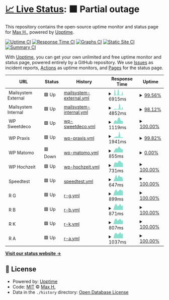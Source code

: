 # [📈 Live Status](https://status.haeckl-it.de): <!--live status--> **🟧 Partial outage**

This repository contains the open-source uptime monitor and status page for [Max H.](https://status.haeckl-it.de), powered by [Upptime](https://github.com/upptime/upptime).

[![Uptime CI](https://github.com/koj-co/upptime/workflows/Uptime%20CI/badge.svg)](https://github.com/koj-co/upptime/actions?query=workflow%3A%22Uptime+CI%22)
[![Response Time CI](https://github.com/koj-co/upptime/workflows/Response%20Time%20CI/badge.svg)](https://github.com/koj-co/upptime/actions?query=workflow%3A%22Response+Time+CI%22)
[![Graphs CI](https://github.com/koj-co/upptime/workflows/Graphs%20CI/badge.svg)](https://github.com/koj-co/upptime/actions?query=workflow%3A%22Graphs+CI%22)
[![Static Site CI](https://github.com/koj-co/upptime/workflows/Static%20Site%20CI/badge.svg)](https://github.com/koj-co/upptime/actions?query=workflow%3A%22Static+Site+CI%22)
[![Summary CI](https://github.com/koj-co/upptime/workflows/Summary%20CI/badge.svg)](https://github.com/koj-co/upptime/actions?query=workflow%3A%22Summary+CI%22)

With [Upptime](https://upptime.js.org), you can get your own unlimited and free uptime monitor and status page, powered entirely by a GitHub repository. We use [Issues](https://github.com/8ear/upptime/issues) as incident reports, [Actions](https://github.com/8ear/upptime/actions) as uptime monitors, and [Pages](https://status.haeckl-it.de) for the status page.

<!--start: status pages-->
<!-- This summary is generated by Upptime (https://github.com/upptime/upptime) -->
<!-- Do not edit this manually, your changes will be overwritten -->
<!-- prettier-ignore -->
| URL | Status | History | Response Time | Uptime |
| --- | ------ | ------- | ------------- | ------ |
| <img alt="" src="https://icons.duckduckgo.com/ip3/null.ico" height="13"> Mailsystem External | 🟩 Up | [mailsystem-external.yml](https://github.com/8ear/upptime/commits/HEAD/history/mailsystem-external.yml) | <details><summary><img alt="Response time graph" src="./graphs/mailsystem-external/response-time-week.png" height="20"> 6915ms</summary><br><a href="https://status.haeckl-it.de/history/mailsystem-external"><img alt="Response time 1473" src="https://img.shields.io/endpoint?url=https%3A%2F%2Fraw.githubusercontent.com%2F8ear%2Fupptime%2FHEAD%2Fapi%2Fmailsystem-external%2Fresponse-time.json"></a><br><a href="https://status.haeckl-it.de/history/mailsystem-external"><img alt="24-hour response time 13935" src="https://img.shields.io/endpoint?url=https%3A%2F%2Fraw.githubusercontent.com%2F8ear%2Fupptime%2FHEAD%2Fapi%2Fmailsystem-external%2Fresponse-time-day.json"></a><br><a href="https://status.haeckl-it.de/history/mailsystem-external"><img alt="7-day response time 6915" src="https://img.shields.io/endpoint?url=https%3A%2F%2Fraw.githubusercontent.com%2F8ear%2Fupptime%2FHEAD%2Fapi%2Fmailsystem-external%2Fresponse-time-week.json"></a><br><a href="https://status.haeckl-it.de/history/mailsystem-external"><img alt="30-day response time 5058" src="https://img.shields.io/endpoint?url=https%3A%2F%2Fraw.githubusercontent.com%2F8ear%2Fupptime%2FHEAD%2Fapi%2Fmailsystem-external%2Fresponse-time-month.json"></a><br><a href="https://status.haeckl-it.de/history/mailsystem-external"><img alt="1-year response time 1751" src="https://img.shields.io/endpoint?url=https%3A%2F%2Fraw.githubusercontent.com%2F8ear%2Fupptime%2FHEAD%2Fapi%2Fmailsystem-external%2Fresponse-time-year.json"></a></details> | <details><summary><a href="https://status.haeckl-it.de/history/mailsystem-external">99.56%</a></summary><a href="https://status.haeckl-it.de/history/mailsystem-external"><img alt="All-time uptime 98.22%" src="https://img.shields.io/endpoint?url=https%3A%2F%2Fraw.githubusercontent.com%2F8ear%2Fupptime%2FHEAD%2Fapi%2Fmailsystem-external%2Fuptime.json"></a><br><a href="https://status.haeckl-it.de/history/mailsystem-external"><img alt="24-hour uptime 99.31%" src="https://img.shields.io/endpoint?url=https%3A%2F%2Fraw.githubusercontent.com%2F8ear%2Fupptime%2FHEAD%2Fapi%2Fmailsystem-external%2Fuptime-day.json"></a><br><a href="https://status.haeckl-it.de/history/mailsystem-external"><img alt="7-day uptime 99.56%" src="https://img.shields.io/endpoint?url=https%3A%2F%2Fraw.githubusercontent.com%2F8ear%2Fupptime%2FHEAD%2Fapi%2Fmailsystem-external%2Fuptime-week.json"></a><br><a href="https://status.haeckl-it.de/history/mailsystem-external"><img alt="30-day uptime 99.79%" src="https://img.shields.io/endpoint?url=https%3A%2F%2Fraw.githubusercontent.com%2F8ear%2Fupptime%2FHEAD%2Fapi%2Fmailsystem-external%2Fuptime-month.json"></a><br><a href="https://status.haeckl-it.de/history/mailsystem-external"><img alt="1-year uptime 99.96%" src="https://img.shields.io/endpoint?url=https%3A%2F%2Fraw.githubusercontent.com%2F8ear%2Fupptime%2FHEAD%2Fapi%2Fmailsystem-external%2Fuptime-year.json"></a></details>
| <img alt="" src="https://icons.duckduckgo.com/ip3/null.ico" height="13"> Mailsystem Internal | 🟩 Up | [mailsystem-internal.yml](https://github.com/8ear/upptime/commits/HEAD/history/mailsystem-internal.yml) | <details><summary><img alt="Response time graph" src="./graphs/mailsystem-internal/response-time-week.png" height="20"> 4852ms</summary><br><a href="https://status.haeckl-it.de/history/mailsystem-internal"><img alt="Response time 3014" src="https://img.shields.io/endpoint?url=https%3A%2F%2Fraw.githubusercontent.com%2F8ear%2Fupptime%2FHEAD%2Fapi%2Fmailsystem-internal%2Fresponse-time.json"></a><br><a href="https://status.haeckl-it.de/history/mailsystem-internal"><img alt="24-hour response time 2674" src="https://img.shields.io/endpoint?url=https%3A%2F%2Fraw.githubusercontent.com%2F8ear%2Fupptime%2FHEAD%2Fapi%2Fmailsystem-internal%2Fresponse-time-day.json"></a><br><a href="https://status.haeckl-it.de/history/mailsystem-internal"><img alt="7-day response time 4852" src="https://img.shields.io/endpoint?url=https%3A%2F%2Fraw.githubusercontent.com%2F8ear%2Fupptime%2FHEAD%2Fapi%2Fmailsystem-internal%2Fresponse-time-week.json"></a><br><a href="https://status.haeckl-it.de/history/mailsystem-internal"><img alt="30-day response time 5325" src="https://img.shields.io/endpoint?url=https%3A%2F%2Fraw.githubusercontent.com%2F8ear%2Fupptime%2FHEAD%2Fapi%2Fmailsystem-internal%2Fresponse-time-month.json"></a><br><a href="https://status.haeckl-it.de/history/mailsystem-internal"><img alt="1-year response time 3006" src="https://img.shields.io/endpoint?url=https%3A%2F%2Fraw.githubusercontent.com%2F8ear%2Fupptime%2FHEAD%2Fapi%2Fmailsystem-internal%2Fresponse-time-year.json"></a></details> | <details><summary><a href="https://status.haeckl-it.de/history/mailsystem-internal">98.12%</a></summary><a href="https://status.haeckl-it.de/history/mailsystem-internal"><img alt="All-time uptime 95.60%" src="https://img.shields.io/endpoint?url=https%3A%2F%2Fraw.githubusercontent.com%2F8ear%2Fupptime%2FHEAD%2Fapi%2Fmailsystem-internal%2Fuptime.json"></a><br><a href="https://status.haeckl-it.de/history/mailsystem-internal"><img alt="24-hour uptime 100.00%" src="https://img.shields.io/endpoint?url=https%3A%2F%2Fraw.githubusercontent.com%2F8ear%2Fupptime%2FHEAD%2Fapi%2Fmailsystem-internal%2Fuptime-day.json"></a><br><a href="https://status.haeckl-it.de/history/mailsystem-internal"><img alt="7-day uptime 98.12%" src="https://img.shields.io/endpoint?url=https%3A%2F%2Fraw.githubusercontent.com%2F8ear%2Fupptime%2FHEAD%2Fapi%2Fmailsystem-internal%2Fuptime-week.json"></a><br><a href="https://status.haeckl-it.de/history/mailsystem-internal"><img alt="30-day uptime 99.10%" src="https://img.shields.io/endpoint?url=https%3A%2F%2Fraw.githubusercontent.com%2F8ear%2Fupptime%2FHEAD%2Fapi%2Fmailsystem-internal%2Fuptime-month.json"></a><br><a href="https://status.haeckl-it.de/history/mailsystem-internal"><img alt="1-year uptime 91.35%" src="https://img.shields.io/endpoint?url=https%3A%2F%2Fraw.githubusercontent.com%2F8ear%2Fupptime%2FHEAD%2Fapi%2Fmailsystem-internal%2Fuptime-year.json"></a></details>
| <img alt="" src="https://icons.duckduckgo.com/ip3/null.ico" height="13"> WP Sweetdeco | 🟩 Up | [wp-sweetdeco.yml](https://github.com/8ear/upptime/commits/HEAD/history/wp-sweetdeco.yml) | <details><summary><img alt="Response time graph" src="./graphs/wp-sweetdeco/response-time-week.png" height="20"> 1119ms</summary><br><a href="https://status.haeckl-it.de/history/wp-sweetdeco"><img alt="Response time 1023" src="https://img.shields.io/endpoint?url=https%3A%2F%2Fraw.githubusercontent.com%2F8ear%2Fupptime%2FHEAD%2Fapi%2Fwp-sweetdeco%2Fresponse-time.json"></a><br><a href="https://status.haeckl-it.de/history/wp-sweetdeco"><img alt="24-hour response time 898" src="https://img.shields.io/endpoint?url=https%3A%2F%2Fraw.githubusercontent.com%2F8ear%2Fupptime%2FHEAD%2Fapi%2Fwp-sweetdeco%2Fresponse-time-day.json"></a><br><a href="https://status.haeckl-it.de/history/wp-sweetdeco"><img alt="7-day response time 1119" src="https://img.shields.io/endpoint?url=https%3A%2F%2Fraw.githubusercontent.com%2F8ear%2Fupptime%2FHEAD%2Fapi%2Fwp-sweetdeco%2Fresponse-time-week.json"></a><br><a href="https://status.haeckl-it.de/history/wp-sweetdeco"><img alt="30-day response time 2170" src="https://img.shields.io/endpoint?url=https%3A%2F%2Fraw.githubusercontent.com%2F8ear%2Fupptime%2FHEAD%2Fapi%2Fwp-sweetdeco%2Fresponse-time-month.json"></a><br><a href="https://status.haeckl-it.de/history/wp-sweetdeco"><img alt="1-year response time 1075" src="https://img.shields.io/endpoint?url=https%3A%2F%2Fraw.githubusercontent.com%2F8ear%2Fupptime%2FHEAD%2Fapi%2Fwp-sweetdeco%2Fresponse-time-year.json"></a></details> | <details><summary><a href="https://status.haeckl-it.de/history/wp-sweetdeco">100.00%</a></summary><a href="https://status.haeckl-it.de/history/wp-sweetdeco"><img alt="All-time uptime 99.55%" src="https://img.shields.io/endpoint?url=https%3A%2F%2Fraw.githubusercontent.com%2F8ear%2Fupptime%2FHEAD%2Fapi%2Fwp-sweetdeco%2Fuptime.json"></a><br><a href="https://status.haeckl-it.de/history/wp-sweetdeco"><img alt="24-hour uptime 100.00%" src="https://img.shields.io/endpoint?url=https%3A%2F%2Fraw.githubusercontent.com%2F8ear%2Fupptime%2FHEAD%2Fapi%2Fwp-sweetdeco%2Fuptime-day.json"></a><br><a href="https://status.haeckl-it.de/history/wp-sweetdeco"><img alt="7-day uptime 100.00%" src="https://img.shields.io/endpoint?url=https%3A%2F%2Fraw.githubusercontent.com%2F8ear%2Fupptime%2FHEAD%2Fapi%2Fwp-sweetdeco%2Fuptime-week.json"></a><br><a href="https://status.haeckl-it.de/history/wp-sweetdeco"><img alt="30-day uptime 100.00%" src="https://img.shields.io/endpoint?url=https%3A%2F%2Fraw.githubusercontent.com%2F8ear%2Fupptime%2FHEAD%2Fapi%2Fwp-sweetdeco%2Fuptime-month.json"></a><br><a href="https://status.haeckl-it.de/history/wp-sweetdeco"><img alt="1-year uptime 99.89%" src="https://img.shields.io/endpoint?url=https%3A%2F%2Fraw.githubusercontent.com%2F8ear%2Fupptime%2FHEAD%2Fapi%2Fwp-sweetdeco%2Fuptime-year.json"></a></details>
| <img alt="" src="https://icons.duckduckgo.com/ip3/null.ico" height="13"> WP Praxis | 🟩 Up | [wp-praxis.yml](https://github.com/8ear/upptime/commits/HEAD/history/wp-praxis.yml) | <details><summary><img alt="Response time graph" src="./graphs/wp-praxis/response-time-week.png" height="20"> 1941ms</summary><br><a href="https://status.haeckl-it.de/history/wp-praxis"><img alt="Response time 1003" src="https://img.shields.io/endpoint?url=https%3A%2F%2Fraw.githubusercontent.com%2F8ear%2Fupptime%2FHEAD%2Fapi%2Fwp-praxis%2Fresponse-time.json"></a><br><a href="https://status.haeckl-it.de/history/wp-praxis"><img alt="24-hour response time 962" src="https://img.shields.io/endpoint?url=https%3A%2F%2Fraw.githubusercontent.com%2F8ear%2Fupptime%2FHEAD%2Fapi%2Fwp-praxis%2Fresponse-time-day.json"></a><br><a href="https://status.haeckl-it.de/history/wp-praxis"><img alt="7-day response time 1941" src="https://img.shields.io/endpoint?url=https%3A%2F%2Fraw.githubusercontent.com%2F8ear%2Fupptime%2FHEAD%2Fapi%2Fwp-praxis%2Fresponse-time-week.json"></a><br><a href="https://status.haeckl-it.de/history/wp-praxis"><img alt="30-day response time 2437" src="https://img.shields.io/endpoint?url=https%3A%2F%2Fraw.githubusercontent.com%2F8ear%2Fupptime%2FHEAD%2Fapi%2Fwp-praxis%2Fresponse-time-month.json"></a><br><a href="https://status.haeckl-it.de/history/wp-praxis"><img alt="1-year response time 1099" src="https://img.shields.io/endpoint?url=https%3A%2F%2Fraw.githubusercontent.com%2F8ear%2Fupptime%2FHEAD%2Fapi%2Fwp-praxis%2Fresponse-time-year.json"></a></details> | <details><summary><a href="https://status.haeckl-it.de/history/wp-praxis">99.82%</a></summary><a href="https://status.haeckl-it.de/history/wp-praxis"><img alt="All-time uptime 97.13%" src="https://img.shields.io/endpoint?url=https%3A%2F%2Fraw.githubusercontent.com%2F8ear%2Fupptime%2FHEAD%2Fapi%2Fwp-praxis%2Fuptime.json"></a><br><a href="https://status.haeckl-it.de/history/wp-praxis"><img alt="24-hour uptime 100.00%" src="https://img.shields.io/endpoint?url=https%3A%2F%2Fraw.githubusercontent.com%2F8ear%2Fupptime%2FHEAD%2Fapi%2Fwp-praxis%2Fuptime-day.json"></a><br><a href="https://status.haeckl-it.de/history/wp-praxis"><img alt="7-day uptime 99.82%" src="https://img.shields.io/endpoint?url=https%3A%2F%2Fraw.githubusercontent.com%2F8ear%2Fupptime%2FHEAD%2Fapi%2Fwp-praxis%2Fuptime-week.json"></a><br><a href="https://status.haeckl-it.de/history/wp-praxis"><img alt="30-day uptime 99.71%" src="https://img.shields.io/endpoint?url=https%3A%2F%2Fraw.githubusercontent.com%2F8ear%2Fupptime%2FHEAD%2Fapi%2Fwp-praxis%2Fuptime-month.json"></a><br><a href="https://status.haeckl-it.de/history/wp-praxis"><img alt="1-year uptime 92.09%" src="https://img.shields.io/endpoint?url=https%3A%2F%2Fraw.githubusercontent.com%2F8ear%2Fupptime%2FHEAD%2Fapi%2Fwp-praxis%2Fuptime-year.json"></a></details>
| <img alt="" src="https://icons.duckduckgo.com/ip3/null.ico" height="13"> WP Matomo | 🟥 Down | [wp-matomo.yml](https://github.com/8ear/upptime/commits/HEAD/history/wp-matomo.yml) | <details><summary><img alt="Response time graph" src="./graphs/wp-matomo/response-time-week.png" height="20"> 855ms</summary><br><a href="https://status.haeckl-it.de/history/wp-matomo"><img alt="Response time 683" src="https://img.shields.io/endpoint?url=https%3A%2F%2Fraw.githubusercontent.com%2F8ear%2Fupptime%2FHEAD%2Fapi%2Fwp-matomo%2Fresponse-time.json"></a><br><a href="https://status.haeckl-it.de/history/wp-matomo"><img alt="24-hour response time 718" src="https://img.shields.io/endpoint?url=https%3A%2F%2Fraw.githubusercontent.com%2F8ear%2Fupptime%2FHEAD%2Fapi%2Fwp-matomo%2Fresponse-time-day.json"></a><br><a href="https://status.haeckl-it.de/history/wp-matomo"><img alt="7-day response time 855" src="https://img.shields.io/endpoint?url=https%3A%2F%2Fraw.githubusercontent.com%2F8ear%2Fupptime%2FHEAD%2Fapi%2Fwp-matomo%2Fresponse-time-week.json"></a><br><a href="https://status.haeckl-it.de/history/wp-matomo"><img alt="30-day response time 1590" src="https://img.shields.io/endpoint?url=https%3A%2F%2Fraw.githubusercontent.com%2F8ear%2Fupptime%2FHEAD%2Fapi%2Fwp-matomo%2Fresponse-time-month.json"></a><br><a href="https://status.haeckl-it.de/history/wp-matomo"><img alt="1-year response time 718" src="https://img.shields.io/endpoint?url=https%3A%2F%2Fraw.githubusercontent.com%2F8ear%2Fupptime%2FHEAD%2Fapi%2Fwp-matomo%2Fresponse-time-year.json"></a></details> | <details><summary><a href="https://status.haeckl-it.de/history/wp-matomo">0.00%</a></summary><a href="https://status.haeckl-it.de/history/wp-matomo"><img alt="All-time uptime 22.68%" src="https://img.shields.io/endpoint?url=https%3A%2F%2Fraw.githubusercontent.com%2F8ear%2Fupptime%2FHEAD%2Fapi%2Fwp-matomo%2Fuptime.json"></a><br><a href="https://status.haeckl-it.de/history/wp-matomo"><img alt="24-hour uptime 0.00%" src="https://img.shields.io/endpoint?url=https%3A%2F%2Fraw.githubusercontent.com%2F8ear%2Fupptime%2FHEAD%2Fapi%2Fwp-matomo%2Fuptime-day.json"></a><br><a href="https://status.haeckl-it.de/history/wp-matomo"><img alt="7-day uptime 0.00%" src="https://img.shields.io/endpoint?url=https%3A%2F%2Fraw.githubusercontent.com%2F8ear%2Fupptime%2FHEAD%2Fapi%2Fwp-matomo%2Fuptime-week.json"></a><br><a href="https://status.haeckl-it.de/history/wp-matomo"><img alt="30-day uptime 1.38%" src="https://img.shields.io/endpoint?url=https%3A%2F%2Fraw.githubusercontent.com%2F8ear%2Fupptime%2FHEAD%2Fapi%2Fwp-matomo%2Fuptime-month.json"></a><br><a href="https://status.haeckl-it.de/history/wp-matomo"><img alt="1-year uptime 0.00%" src="https://img.shields.io/endpoint?url=https%3A%2F%2Fraw.githubusercontent.com%2F8ear%2Fupptime%2FHEAD%2Fapi%2Fwp-matomo%2Fuptime-year.json"></a></details>
| <img alt="" src="https://icons.duckduckgo.com/ip3/null.ico" height="13"> WP Hochzeit | 🟩 Up | [wp-hochzeit.yml](https://github.com/8ear/upptime/commits/HEAD/history/wp-hochzeit.yml) | <details><summary><img alt="Response time graph" src="./graphs/wp-hochzeit/response-time-week.png" height="20"> 731ms</summary><br><a href="https://status.haeckl-it.de/history/wp-hochzeit"><img alt="Response time 806" src="https://img.shields.io/endpoint?url=https%3A%2F%2Fraw.githubusercontent.com%2F8ear%2Fupptime%2FHEAD%2Fapi%2Fwp-hochzeit%2Fresponse-time.json"></a><br><a href="https://status.haeckl-it.de/history/wp-hochzeit"><img alt="24-hour response time 579" src="https://img.shields.io/endpoint?url=https%3A%2F%2Fraw.githubusercontent.com%2F8ear%2Fupptime%2FHEAD%2Fapi%2Fwp-hochzeit%2Fresponse-time-day.json"></a><br><a href="https://status.haeckl-it.de/history/wp-hochzeit"><img alt="7-day response time 731" src="https://img.shields.io/endpoint?url=https%3A%2F%2Fraw.githubusercontent.com%2F8ear%2Fupptime%2FHEAD%2Fapi%2Fwp-hochzeit%2Fresponse-time-week.json"></a><br><a href="https://status.haeckl-it.de/history/wp-hochzeit"><img alt="30-day response time 1214" src="https://img.shields.io/endpoint?url=https%3A%2F%2Fraw.githubusercontent.com%2F8ear%2Fupptime%2FHEAD%2Fapi%2Fwp-hochzeit%2Fresponse-time-month.json"></a><br><a href="https://status.haeckl-it.de/history/wp-hochzeit"><img alt="1-year response time 796" src="https://img.shields.io/endpoint?url=https%3A%2F%2Fraw.githubusercontent.com%2F8ear%2Fupptime%2FHEAD%2Fapi%2Fwp-hochzeit%2Fresponse-time-year.json"></a></details> | <details><summary><a href="https://status.haeckl-it.de/history/wp-hochzeit">100.00%</a></summary><a href="https://status.haeckl-it.de/history/wp-hochzeit"><img alt="All-time uptime 98.35%" src="https://img.shields.io/endpoint?url=https%3A%2F%2Fraw.githubusercontent.com%2F8ear%2Fupptime%2FHEAD%2Fapi%2Fwp-hochzeit%2Fuptime.json"></a><br><a href="https://status.haeckl-it.de/history/wp-hochzeit"><img alt="24-hour uptime 100.00%" src="https://img.shields.io/endpoint?url=https%3A%2F%2Fraw.githubusercontent.com%2F8ear%2Fupptime%2FHEAD%2Fapi%2Fwp-hochzeit%2Fuptime-day.json"></a><br><a href="https://status.haeckl-it.de/history/wp-hochzeit"><img alt="7-day uptime 100.00%" src="https://img.shields.io/endpoint?url=https%3A%2F%2Fraw.githubusercontent.com%2F8ear%2Fupptime%2FHEAD%2Fapi%2Fwp-hochzeit%2Fuptime-week.json"></a><br><a href="https://status.haeckl-it.de/history/wp-hochzeit"><img alt="30-day uptime 100.00%" src="https://img.shields.io/endpoint?url=https%3A%2F%2Fraw.githubusercontent.com%2F8ear%2Fupptime%2FHEAD%2Fapi%2Fwp-hochzeit%2Fuptime-month.json"></a><br><a href="https://status.haeckl-it.de/history/wp-hochzeit"><img alt="1-year uptime 94.70%" src="https://img.shields.io/endpoint?url=https%3A%2F%2Fraw.githubusercontent.com%2F8ear%2Fupptime%2FHEAD%2Fapi%2Fwp-hochzeit%2Fuptime-year.json"></a></details>
| <img alt="" src="https://icons.duckduckgo.com/ip3/null.ico" height="13"> Speedtest | 🟩 Up | [speedtest.yml](https://github.com/8ear/upptime/commits/HEAD/history/speedtest.yml) | <details><summary><img alt="Response time graph" src="./graphs/speedtest/response-time-week.png" height="20"> 647ms</summary><br><a href="https://status.haeckl-it.de/history/speedtest"><img alt="Response time 523" src="https://img.shields.io/endpoint?url=https%3A%2F%2Fraw.githubusercontent.com%2F8ear%2Fupptime%2FHEAD%2Fapi%2Fspeedtest%2Fresponse-time.json"></a><br><a href="https://status.haeckl-it.de/history/speedtest"><img alt="24-hour response time 384" src="https://img.shields.io/endpoint?url=https%3A%2F%2Fraw.githubusercontent.com%2F8ear%2Fupptime%2FHEAD%2Fapi%2Fspeedtest%2Fresponse-time-day.json"></a><br><a href="https://status.haeckl-it.de/history/speedtest"><img alt="7-day response time 647" src="https://img.shields.io/endpoint?url=https%3A%2F%2Fraw.githubusercontent.com%2F8ear%2Fupptime%2FHEAD%2Fapi%2Fspeedtest%2Fresponse-time-week.json"></a><br><a href="https://status.haeckl-it.de/history/speedtest"><img alt="30-day response time 715" src="https://img.shields.io/endpoint?url=https%3A%2F%2Fraw.githubusercontent.com%2F8ear%2Fupptime%2FHEAD%2Fapi%2Fspeedtest%2Fresponse-time-month.json"></a><br><a href="https://status.haeckl-it.de/history/speedtest"><img alt="1-year response time 526" src="https://img.shields.io/endpoint?url=https%3A%2F%2Fraw.githubusercontent.com%2F8ear%2Fupptime%2FHEAD%2Fapi%2Fspeedtest%2Fresponse-time-year.json"></a></details> | <details><summary><a href="https://status.haeckl-it.de/history/speedtest">100.00%</a></summary><a href="https://status.haeckl-it.de/history/speedtest"><img alt="All-time uptime 99.99%" src="https://img.shields.io/endpoint?url=https%3A%2F%2Fraw.githubusercontent.com%2F8ear%2Fupptime%2FHEAD%2Fapi%2Fspeedtest%2Fuptime.json"></a><br><a href="https://status.haeckl-it.de/history/speedtest"><img alt="24-hour uptime 100.00%" src="https://img.shields.io/endpoint?url=https%3A%2F%2Fraw.githubusercontent.com%2F8ear%2Fupptime%2FHEAD%2Fapi%2Fspeedtest%2Fuptime-day.json"></a><br><a href="https://status.haeckl-it.de/history/speedtest"><img alt="7-day uptime 100.00%" src="https://img.shields.io/endpoint?url=https%3A%2F%2Fraw.githubusercontent.com%2F8ear%2Fupptime%2FHEAD%2Fapi%2Fspeedtest%2Fuptime-week.json"></a><br><a href="https://status.haeckl-it.de/history/speedtest"><img alt="30-day uptime 100.00%" src="https://img.shields.io/endpoint?url=https%3A%2F%2Fraw.githubusercontent.com%2F8ear%2Fupptime%2FHEAD%2Fapi%2Fspeedtest%2Fuptime-month.json"></a><br><a href="https://status.haeckl-it.de/history/speedtest"><img alt="1-year uptime 99.99%" src="https://img.shields.io/endpoint?url=https%3A%2F%2Fraw.githubusercontent.com%2F8ear%2Fupptime%2FHEAD%2Fapi%2Fspeedtest%2Fuptime-year.json"></a></details>
| <img alt="" src="https://icons.duckduckgo.com/ip3/null.ico" height="13"> R G | 🟩 Up | [r-g.yml](https://github.com/8ear/upptime/commits/HEAD/history/r-g.yml) | <details><summary><img alt="Response time graph" src="./graphs/r-g/response-time-week.png" height="20"> 899ms</summary><br><a href="https://status.haeckl-it.de/history/r-g"><img alt="Response time 959" src="https://img.shields.io/endpoint?url=https%3A%2F%2Fraw.githubusercontent.com%2F8ear%2Fupptime%2FHEAD%2Fapi%2Fr-g%2Fresponse-time.json"></a><br><a href="https://status.haeckl-it.de/history/r-g"><img alt="24-hour response time 873" src="https://img.shields.io/endpoint?url=https%3A%2F%2Fraw.githubusercontent.com%2F8ear%2Fupptime%2FHEAD%2Fapi%2Fr-g%2Fresponse-time-day.json"></a><br><a href="https://status.haeckl-it.de/history/r-g"><img alt="7-day response time 899" src="https://img.shields.io/endpoint?url=https%3A%2F%2Fraw.githubusercontent.com%2F8ear%2Fupptime%2FHEAD%2Fapi%2Fr-g%2Fresponse-time-week.json"></a><br><a href="https://status.haeckl-it.de/history/r-g"><img alt="30-day response time 843" src="https://img.shields.io/endpoint?url=https%3A%2F%2Fraw.githubusercontent.com%2F8ear%2Fupptime%2FHEAD%2Fapi%2Fr-g%2Fresponse-time-month.json"></a><br><a href="https://status.haeckl-it.de/history/r-g"><img alt="1-year response time 911" src="https://img.shields.io/endpoint?url=https%3A%2F%2Fraw.githubusercontent.com%2F8ear%2Fupptime%2FHEAD%2Fapi%2Fr-g%2Fresponse-time-year.json"></a></details> | <details><summary><a href="https://status.haeckl-it.de/history/r-g">100.00%</a></summary><a href="https://status.haeckl-it.de/history/r-g"><img alt="All-time uptime 77.41%" src="https://img.shields.io/endpoint?url=https%3A%2F%2Fraw.githubusercontent.com%2F8ear%2Fupptime%2FHEAD%2Fapi%2Fr-g%2Fuptime.json"></a><br><a href="https://status.haeckl-it.de/history/r-g"><img alt="24-hour uptime 100.00%" src="https://img.shields.io/endpoint?url=https%3A%2F%2Fraw.githubusercontent.com%2F8ear%2Fupptime%2FHEAD%2Fapi%2Fr-g%2Fuptime-day.json"></a><br><a href="https://status.haeckl-it.de/history/r-g"><img alt="7-day uptime 100.00%" src="https://img.shields.io/endpoint?url=https%3A%2F%2Fraw.githubusercontent.com%2F8ear%2Fupptime%2FHEAD%2Fapi%2Fr-g%2Fuptime-week.json"></a><br><a href="https://status.haeckl-it.de/history/r-g"><img alt="30-day uptime 100.00%" src="https://img.shields.io/endpoint?url=https%3A%2F%2Fraw.githubusercontent.com%2F8ear%2Fupptime%2FHEAD%2Fapi%2Fr-g%2Fuptime-month.json"></a><br><a href="https://status.haeckl-it.de/history/r-g"><img alt="1-year uptime 97.34%" src="https://img.shields.io/endpoint?url=https%3A%2F%2Fraw.githubusercontent.com%2F8ear%2Fupptime%2FHEAD%2Fapi%2Fr-g%2Fuptime-year.json"></a></details>
| <img alt="" src="https://icons.duckduckgo.com/ip3/null.ico" height="13"> R B | 🟩 Up | [r-b.yml](https://github.com/8ear/upptime/commits/HEAD/history/r-b.yml) | <details><summary><img alt="Response time graph" src="./graphs/r-b/response-time-week.png" height="20"> 871ms</summary><br><a href="https://status.haeckl-it.de/history/r-b"><img alt="Response time 1001" src="https://img.shields.io/endpoint?url=https%3A%2F%2Fraw.githubusercontent.com%2F8ear%2Fupptime%2FHEAD%2Fapi%2Fr-b%2Fresponse-time.json"></a><br><a href="https://status.haeckl-it.de/history/r-b"><img alt="24-hour response time 860" src="https://img.shields.io/endpoint?url=https%3A%2F%2Fraw.githubusercontent.com%2F8ear%2Fupptime%2FHEAD%2Fapi%2Fr-b%2Fresponse-time-day.json"></a><br><a href="https://status.haeckl-it.de/history/r-b"><img alt="7-day response time 871" src="https://img.shields.io/endpoint?url=https%3A%2F%2Fraw.githubusercontent.com%2F8ear%2Fupptime%2FHEAD%2Fapi%2Fr-b%2Fresponse-time-week.json"></a><br><a href="https://status.haeckl-it.de/history/r-b"><img alt="30-day response time 830" src="https://img.shields.io/endpoint?url=https%3A%2F%2Fraw.githubusercontent.com%2F8ear%2Fupptime%2FHEAD%2Fapi%2Fr-b%2Fresponse-time-month.json"></a><br><a href="https://status.haeckl-it.de/history/r-b"><img alt="1-year response time 950" src="https://img.shields.io/endpoint?url=https%3A%2F%2Fraw.githubusercontent.com%2F8ear%2Fupptime%2FHEAD%2Fapi%2Fr-b%2Fresponse-time-year.json"></a></details> | <details><summary><a href="https://status.haeckl-it.de/history/r-b">100.00%</a></summary><a href="https://status.haeckl-it.de/history/r-b"><img alt="All-time uptime 75.93%" src="https://img.shields.io/endpoint?url=https%3A%2F%2Fraw.githubusercontent.com%2F8ear%2Fupptime%2FHEAD%2Fapi%2Fr-b%2Fuptime.json"></a><br><a href="https://status.haeckl-it.de/history/r-b"><img alt="24-hour uptime 100.00%" src="https://img.shields.io/endpoint?url=https%3A%2F%2Fraw.githubusercontent.com%2F8ear%2Fupptime%2FHEAD%2Fapi%2Fr-b%2Fuptime-day.json"></a><br><a href="https://status.haeckl-it.de/history/r-b"><img alt="7-day uptime 100.00%" src="https://img.shields.io/endpoint?url=https%3A%2F%2Fraw.githubusercontent.com%2F8ear%2Fupptime%2FHEAD%2Fapi%2Fr-b%2Fuptime-week.json"></a><br><a href="https://status.haeckl-it.de/history/r-b"><img alt="30-day uptime 100.00%" src="https://img.shields.io/endpoint?url=https%3A%2F%2Fraw.githubusercontent.com%2F8ear%2Fupptime%2FHEAD%2Fapi%2Fr-b%2Fuptime-month.json"></a><br><a href="https://status.haeckl-it.de/history/r-b"><img alt="1-year uptime 99.66%" src="https://img.shields.io/endpoint?url=https%3A%2F%2Fraw.githubusercontent.com%2F8ear%2Fupptime%2FHEAD%2Fapi%2Fr-b%2Fuptime-year.json"></a></details>
| <img alt="" src="https://icons.duckduckgo.com/ip3/null.ico" height="13"> R K | 🟩 Up | [r-k.yml](https://github.com/8ear/upptime/commits/HEAD/history/r-k.yml) | <details><summary><img alt="Response time graph" src="./graphs/r-k/response-time-week.png" height="20"> 807ms</summary><br><a href="https://status.haeckl-it.de/history/r-k"><img alt="Response time 1330" src="https://img.shields.io/endpoint?url=https%3A%2F%2Fraw.githubusercontent.com%2F8ear%2Fupptime%2FHEAD%2Fapi%2Fr-k%2Fresponse-time.json"></a><br><a href="https://status.haeckl-it.de/history/r-k"><img alt="24-hour response time 763" src="https://img.shields.io/endpoint?url=https%3A%2F%2Fraw.githubusercontent.com%2F8ear%2Fupptime%2FHEAD%2Fapi%2Fr-k%2Fresponse-time-day.json"></a><br><a href="https://status.haeckl-it.de/history/r-k"><img alt="7-day response time 807" src="https://img.shields.io/endpoint?url=https%3A%2F%2Fraw.githubusercontent.com%2F8ear%2Fupptime%2FHEAD%2Fapi%2Fr-k%2Fresponse-time-week.json"></a><br><a href="https://status.haeckl-it.de/history/r-k"><img alt="30-day response time 778" src="https://img.shields.io/endpoint?url=https%3A%2F%2Fraw.githubusercontent.com%2F8ear%2Fupptime%2FHEAD%2Fapi%2Fr-k%2Fresponse-time-month.json"></a><br><a href="https://status.haeckl-it.de/history/r-k"><img alt="1-year response time 1061" src="https://img.shields.io/endpoint?url=https%3A%2F%2Fraw.githubusercontent.com%2F8ear%2Fupptime%2FHEAD%2Fapi%2Fr-k%2Fresponse-time-year.json"></a></details> | <details><summary><a href="https://status.haeckl-it.de/history/r-k">100.00%</a></summary><a href="https://status.haeckl-it.de/history/r-k"><img alt="All-time uptime 75.73%" src="https://img.shields.io/endpoint?url=https%3A%2F%2Fraw.githubusercontent.com%2F8ear%2Fupptime%2FHEAD%2Fapi%2Fr-k%2Fuptime.json"></a><br><a href="https://status.haeckl-it.de/history/r-k"><img alt="24-hour uptime 100.00%" src="https://img.shields.io/endpoint?url=https%3A%2F%2Fraw.githubusercontent.com%2F8ear%2Fupptime%2FHEAD%2Fapi%2Fr-k%2Fuptime-day.json"></a><br><a href="https://status.haeckl-it.de/history/r-k"><img alt="7-day uptime 100.00%" src="https://img.shields.io/endpoint?url=https%3A%2F%2Fraw.githubusercontent.com%2F8ear%2Fupptime%2FHEAD%2Fapi%2Fr-k%2Fuptime-week.json"></a><br><a href="https://status.haeckl-it.de/history/r-k"><img alt="30-day uptime 100.00%" src="https://img.shields.io/endpoint?url=https%3A%2F%2Fraw.githubusercontent.com%2F8ear%2Fupptime%2FHEAD%2Fapi%2Fr-k%2Fuptime-month.json"></a><br><a href="https://status.haeckl-it.de/history/r-k"><img alt="1-year uptime 95.21%" src="https://img.shields.io/endpoint?url=https%3A%2F%2Fraw.githubusercontent.com%2F8ear%2Fupptime%2FHEAD%2Fapi%2Fr-k%2Fuptime-year.json"></a></details>
| <img alt="" src="https://icons.duckduckgo.com/ip3/null.ico" height="13"> R A | 🟩 Up | [r-a.yml](https://github.com/8ear/upptime/commits/HEAD/history/r-a.yml) | <details><summary><img alt="Response time graph" src="./graphs/r-a/response-time-week.png" height="20"> 1037ms</summary><br><a href="https://status.haeckl-it.de/history/r-a"><img alt="Response time 1094" src="https://img.shields.io/endpoint?url=https%3A%2F%2Fraw.githubusercontent.com%2F8ear%2Fupptime%2FHEAD%2Fapi%2Fr-a%2Fresponse-time.json"></a><br><a href="https://status.haeckl-it.de/history/r-a"><img alt="24-hour response time 1082" src="https://img.shields.io/endpoint?url=https%3A%2F%2Fraw.githubusercontent.com%2F8ear%2Fupptime%2FHEAD%2Fapi%2Fr-a%2Fresponse-time-day.json"></a><br><a href="https://status.haeckl-it.de/history/r-a"><img alt="7-day response time 1037" src="https://img.shields.io/endpoint?url=https%3A%2F%2Fraw.githubusercontent.com%2F8ear%2Fupptime%2FHEAD%2Fapi%2Fr-a%2Fresponse-time-week.json"></a><br><a href="https://status.haeckl-it.de/history/r-a"><img alt="30-day response time 997" src="https://img.shields.io/endpoint?url=https%3A%2F%2Fraw.githubusercontent.com%2F8ear%2Fupptime%2FHEAD%2Fapi%2Fr-a%2Fresponse-time-month.json"></a><br><a href="https://status.haeckl-it.de/history/r-a"><img alt="1-year response time 1063" src="https://img.shields.io/endpoint?url=https%3A%2F%2Fraw.githubusercontent.com%2F8ear%2Fupptime%2FHEAD%2Fapi%2Fr-a%2Fresponse-time-year.json"></a></details> | <details><summary><a href="https://status.haeckl-it.de/history/r-a">100.00%</a></summary><a href="https://status.haeckl-it.de/history/r-a"><img alt="All-time uptime 99.07%" src="https://img.shields.io/endpoint?url=https%3A%2F%2Fraw.githubusercontent.com%2F8ear%2Fupptime%2FHEAD%2Fapi%2Fr-a%2Fuptime.json"></a><br><a href="https://status.haeckl-it.de/history/r-a"><img alt="24-hour uptime 100.00%" src="https://img.shields.io/endpoint?url=https%3A%2F%2Fraw.githubusercontent.com%2F8ear%2Fupptime%2FHEAD%2Fapi%2Fr-a%2Fuptime-day.json"></a><br><a href="https://status.haeckl-it.de/history/r-a"><img alt="7-day uptime 100.00%" src="https://img.shields.io/endpoint?url=https%3A%2F%2Fraw.githubusercontent.com%2F8ear%2Fupptime%2FHEAD%2Fapi%2Fr-a%2Fuptime-week.json"></a><br><a href="https://status.haeckl-it.de/history/r-a"><img alt="30-day uptime 100.00%" src="https://img.shields.io/endpoint?url=https%3A%2F%2Fraw.githubusercontent.com%2F8ear%2Fupptime%2FHEAD%2Fapi%2Fr-a%2Fuptime-month.json"></a><br><a href="https://status.haeckl-it.de/history/r-a"><img alt="1-year uptime 99.79%" src="https://img.shields.io/endpoint?url=https%3A%2F%2Fraw.githubusercontent.com%2F8ear%2Fupptime%2FHEAD%2Fapi%2Fr-a%2Fuptime-year.json"></a></details>

<!--end: status pages-->

[**Visit our status website →**](https://status.haeckl-it.de)

## 📄 License

- Powered by: [Upptime](https://github.com/upptime/upptime)
- Code: [MIT](./LICENSE) © [Max H.](https://status.haeckl-it.de)
- Data in the `./history` directory: [Open Database License](https://opendatacommons.org/licenses/odbl/1-0/)
